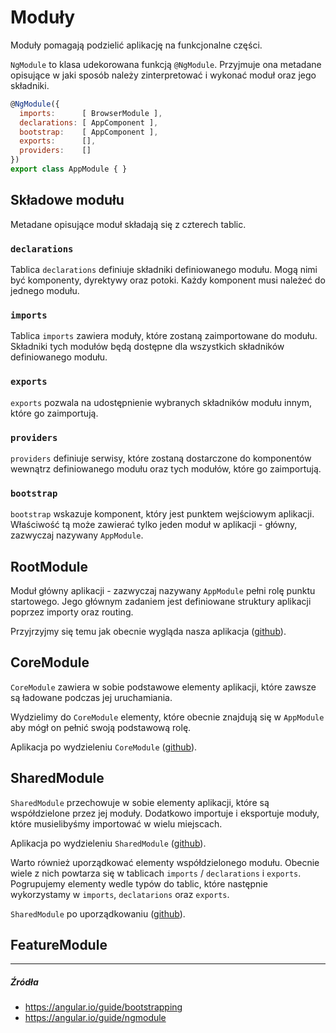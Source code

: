 # Moduły

Moduły pomagają podzielić aplikację na funkcjonalne części. 

`NgModule` to klasa udekorowana funkcją `@NgModule`. Przyjmuje ona metadane opisujące w jaki sposób należy zinterpretować i wykonać moduł oraz jego składniki.

```js
@NgModule({
  imports:      [ BrowserModule ],
  declarations: [ AppComponent ],
  bootstrap:    [ AppComponent ],
  exports:      [],
  providers:    []
})
export class AppModule { }
```

## Składowe modułu

Metadane opisujące moduł składają się z czterech tablic.

### `declarations`

Tablica `declarations` definiuje składniki definiowanego modułu. Mogą nimi być komponenty, dyrektywy oraz potoki. Każdy komponent musi należeć do jednego modułu.

### `imports`

Tablica `imports` zawiera moduły, które zostaną zaimportowane do modułu. Składniki tych modułów będą dostępne dla wszystkich składników definiowanego modułu.

### `exports`

`exports` pozwala na udostępnienie wybranych składników modułu innym, które go zaimportują.

### `providers`

`providers` definiuje serwisy, które zostaną dostarczone do komponentów wewnątrz definiowanego modułu oraz tych modułów, które go zaimportują. 

### `bootstrap`

`bootstrap` wskazuje komponent, który jest punktem wejściowym aplikacji. Właściwość tą może zawierać tylko jeden moduł w aplikacji - główny, zazwyczaj nazywany `AppModule`. 

## RootModule

Moduł główny aplikacji - zazwyczaj nazywany `AppModule` pełni rolę punktu startowego. Jego głównym zadaniem jest definiowane struktury aplikacji poprzez importy oraz routing.

Przyjrzyjmy się temu jak obecnie wygląda nasza aplikacja ([github](https://github.com/mmotel/ng-beers-app/tree/v0/src/app)). 

## CoreModule

`CoreModule` zawiera w sobie podstawowe elementy aplikacji, które zawsze są ładowane podczas jej uruchamiania. 

Wydzielimy do `CoreModule` elementy, które obecnie znajdują się w `AppModule` aby mógł on pełnić swoją podstawową rolę.

Aplikacja po wydzieleniu `CoreModule` ([github](https://github.com/mmotel/ng-beers-app/tree/v1/src/app)).

## SharedModule

`SharedModule` przechowuje w sobie elementy aplikacji, które są współdzielone przez jej moduły. Dodatkowo importuje i eksportuje moduły, które musielibyśmy importować w wielu miejscach.

Aplikacja po wydzieleniu `SharedModule` ([github](https://github.com/mmotel/ng-beers-app/tree/v2/src/app)).

Warto również uporządkować elementy współdzielonego modułu. Obecnie wiele z nich powtarza się w tablicach `imports` / `declarations` i `exports`. Pogrupujemy elementy wedle typów do tablic, które następnie wykorzystamy w `imports`, `declatarions` oraz `exports`.

`SharedModule` po uporządkowaniu ([github](https://github.com/mmotel/ng-beers-app/blob/v3/src/app/common/common.module.ts)).

## FeatureModule


---

##### Źródła

* https://angular.io/guide/bootstrapping
* https://angular.io/guide/ngmodule